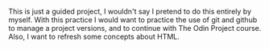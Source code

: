 This is just a guided project, I wouldn't say I pretend to do this entirely by myself.
With this practice I would want to practice the use of git and github to manage a project versions, and to continue with The Odin Project course. Also, I want to refresh some concepts about HTML.